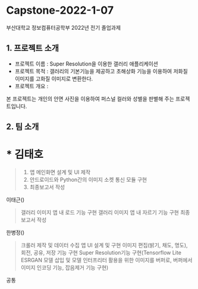 # Capstone-2022-1-07
부산대학교 정보컴퓨터공학부 2022년 전기 졸업과제



## 1. 프로젝트 소개
* 프로젝트 이름 : Super Resolution을 이용한 갤러리 애플리케이션
* 프로젝트 목적 : 갤러리의 기본기능을 제공하고 초해상화 기능을 이용하여 저화질 이미지를 고화질 이미지로 변환한다.
* 프로젝트 개요 : 




본 프로젝트는 개인의 안면 사진을 이용하여 퍼스널 컬러와 성별을 판별해 주는 프로젝트입니다.  


## 2. 팀 소개
# * 김태호
> 1. 앱 메인화면 설계 및 UI 제작
> 2. 안드로이드와 Python간의 이미지 소켓 통신 모듈 구현
> 3. 최종보고서 작성


이태근()
> 갤러리 이미지 앱 내 로드 기능 구현
> 갤러리 이미지 앱 내 자르기 기능 구현
> 최종보고서 작성


한병정()
> 크롤러 제작 및 데이터 수집
> 앱 UI 설계 및 구현
> 이미지 편집(밝기, 채도, 명도), 회전, 공유, 저장 기능 구현
> Super Resolution기능 구현(Tensorflow Lite ESRGAN 모델 삽입 및 모델 인터프리터 활용을 위한 이미지를 버퍼로, 버퍼에서 이미지 인코딩 기능, 잡음제거 기능 구현)

공통
